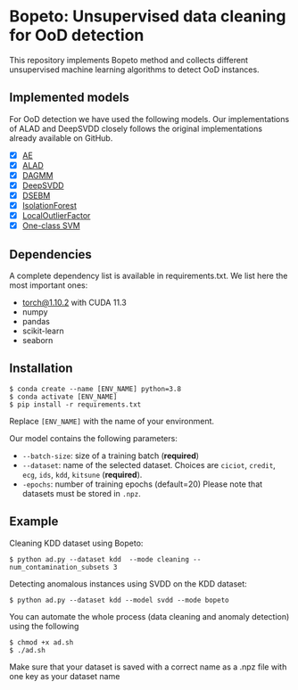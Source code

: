 # Bopeto: Unsupervised data cleaning for OoD detection
This repository implements Bopeto method and collects different unsupervised machine learning algorithms to detect OoD instances.
## Implemented models
For OoD detection we have used the following models. Our implementations of ALAD and DeepSVDD closely follows the original implementations already available on GitHub.
- [x] [AE]()
- [x] [ALAD]()
- [x] [DAGMM]()
- [x] [DeepSVDD]()
- [x] [DSEBM]()
- [x] [IsolationForest]()
- [x] [LocalOutlierFactor]()
- [x] [One-class SVM]()

## Dependencies
A complete dependency list is available in requirements.txt.
We list here the most important ones:
- torch@1.10.2 with CUDA 11.3
- numpy
- pandas
- scikit-learn
- seaborn

## Installation
```
$ conda create --name [ENV_NAME] python=3.8
$ conda activate [ENV_NAME]
$ pip install -r requirements.txt
```
Replace `[ENV_NAME]` with the name of your environment.


Our model contains the following parameters:
- `--batch-size`: size of a training batch (**required**)
- `--dataset`: name of the selected dataset. Choices are `ciciot`, `credit`, `ecg`, `ids`, `kdd`, `kitsune` (**required**).
- `-epochs`: number of training epochs (default=20)
Please note that datasets must be stored in `.npz`. 

## Example
Cleaning KDD dataset using Bopeto:
```
$ python ad.py --dataset kdd  --mode cleaning --num_contamination_subsets 3 
```
Detecting anomalous instances using SVDD on the KDD dataset:
```
$ python ad.py --dataset kdd --model svdd --mode bopeto
```
You can automate the whole process (data cleaning and anomaly detection) using the following
```
$ chmod +x ad.sh
$ ./ad.sh
```
Make sure that your dataset is saved with a correct name as a .npz file with one key as your dataset name
